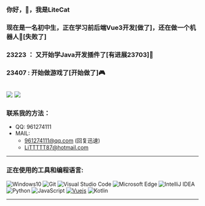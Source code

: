 ### 你好，👋，我是LiteCat
### 现在是一名初中生，正在学习前后端Vue3开发[做了]，还在做一个机器人💩[失败了]
### 23223 ： 又开始学Java开发插件了[有进展23703]💨
### 23407 : 开始做游戏了[开始做了]🎮
![](https://raw.githubusercontent.com/LiteCat0905/LiteCat0905/main/event-2.gif)
![](https://raw.githubusercontent.com/LiteCat0905/LiteCat0905/main/profile-snake-contrib/github-contribution-grid-snake.svg)
----
### 联系我的方法：
- QQ: 961274111
- MAIL: 
  - 961274111@qq.com (回复迅速)
  - LiTTTTT87@hotmail.com
----
### 正在使用的工具和编程语言:
![Windows10](https://img.shields.io/badge/Windows-10-2376bc?style=flat-square&logo=windows&logoColor=ffffff)
![Git](https://img.shields.io/badge/Git-F05032?style=flat-square&logo=Git&logoColor=white)
![Visual Studio Code](https://img.shields.io/badge/Visual_Studio_Code-007ACC?style=flat-square&logo=Visual-Studio-Code&logoColor=white)
![Microsoft Edge](https://img.shields.io/badge/Microsoft_Edge-0078D7?style=flat-square&logo=Microsoft-Edge&logoColor=white)
![IntelliJ IDEA](https://img.shields.io/badge/-IntelliJ%20IDEA-000000.svg?logo=intellijidea&style=flat-square)
![Python](https://img.shields.io/badge/Python-3776AB?style=flat-square&logo=Python&logoColor=white)
![JavaScript](https://img.shields.io/badge/JavaScript-F7DF1E?style=flat-square&logo=JavaScript&logoColor=white)
[![Vuejs](https://img.shields.io/badge/-Vue.js-4fc08d?style=flat-square&logo=vue.js&logoColor=ffffff)](https://vuejs.org/)
![Kotlin](https://img.shields.io/badge/-Kotlin-0095D5.svg?logo=kotlin&style=flat-square)

----
